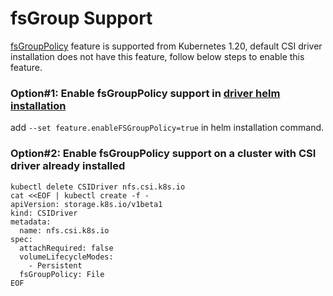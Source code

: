 # fsGroup Support

[fsGroupPolicy](https://kubernetes-csi.github.io/docs/support-fsgroup.html) feature is supported from Kubernetes 1.20, default CSI driver installation does not have this feature, follow below steps to enable this feature.

### Option#1: Enable fsGroupPolicy support in [driver helm installation](../../../charts)

add `--set feature.enableFSGroupPolicy=true` in helm installation command.

### Option#2: Enable fsGroupPolicy support on a cluster with CSI driver already installed

```console
kubectl delete CSIDriver nfs.csi.k8s.io
cat <<EOF | kubectl create -f -
apiVersion: storage.k8s.io/v1beta1
kind: CSIDriver
metadata:
  name: nfs.csi.k8s.io
spec:
  attachRequired: false
  volumeLifecycleModes:
    - Persistent
  fsGroupPolicy: File
EOF
```

